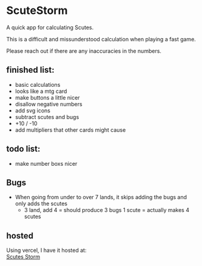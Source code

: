 # ScuteStorm

A quick app for calculating Scutes.

This is a difficult and missunderstood calculation when playing a fast game. 

Please reach out if there are any inaccuracies in the numbers.

## finished list:

- basic calculations
- looks like a mtg card
- make buttons a little nicer
- disallow negative numbers
- add svg icons
- subtract scutes and bugs
- +10 / -10
- add multipliers that other cards might cause

## todo list:

- make number boxs nicer

## Bugs

- When going from under to over 7 lands, it skips adding the bugs and only adds the scutes
  - 3 land, add 4 = should produce 3 bugs 1 scute = actually makes 4 scutes

## hosted

Using vercel, I have it hosted at:  
[Scutes Storm](https://www.scutes.schoonover.codes)
